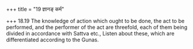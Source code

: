 +++
title = "19 ज्ञानङ् कर्म"

+++
18.19 The knowledge of action which ought to be done, the act to be
performed, and the performer of the act are threefold, each of them
being divided in accordance with Sattva etc., Listen about these, which
are differentiated according to the Gunas.
